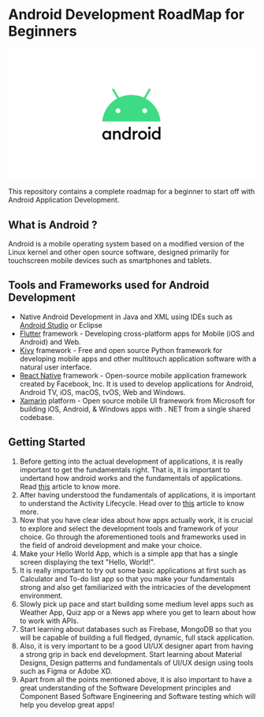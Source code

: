 # Android Development RoadMap for Beginners

<p align="center">
  <img src="https://raw.githubusercontent.com/coder2hacker/Android-Development-RoadMap/main/android.png" />
</p>

This repository contains a complete roadmap for a beginner to start off with Android Application Development.

## What is Android ?

Android is a mobile operating system based on a modified version of the Linux kernel and other open source software, designed primarily for touchscreen mobile devices such as smartphones and tablets.

## Tools and Frameworks used for Android Development

* Native Android Development in Java and XML using IDEs such as [Android Studio](https://developer.android.com/studio/intro) or Eclipse
* [Flutter](https://flutter.dev/) framework - Developing cross-platform apps for Mobile (iOS and Android) and Web.
* [Kivy](https://kivy.org/#home) framework - Free and open source Python framework for developing mobile apps and other multitouch application software with a natural user interface.
* [React Native](https://reactnative.dev/) framework - Open-source mobile application framework created by Facebook, Inc. It is used to develop applications for Android, Android TV, iOS, macOS, tvOS, Web and Windows.
* [Xamarin](https://dotnet.microsoft.com/apps/xamarin) platform - Open source mobile UI framework from Microsoft for building iOS, Android, & Windows apps with . NET from a single shared codebase.

## Getting Started

1. Before getting into the actual development of applications, it is really important to get the fundamentals right. That is, it is important to undertand how android works and the fundamentals of applications. Read [this](https://developer.android.com/guide/components/fundamentals) article to know more.
1. After having understood the fundamentals of applications, it is important to understand the Activity Lifecycle. Head over to [this](https://developer.android.com/guide/components/activities/activity-lifecycle) article to know more.
1. Now that you have clear idea about how apps actually work, it is crucial to explore and select the development tools and framework of your choice. Go through the aforementioned tools and frameworks used in the field of android development and make your choice.
1. Make your Hello World App, which is a simple app that has a single screen displaying the text "Hello, World!". 
1. It is really important to try out some basic applications at first such as Calculator and To-do list app so that you make your fundamentals strong and also get familiarized with the intricacies of the development environment. 
1. Slowly pick up pace and start building some medium level apps such as Weather App, Quiz app or a News app where you get to learn about how to work with APIs.
1. Start learning about databases such as Firebase, MongoDB so that you will be capable of building a full fledged, dynamic, full stack application.
1. Also, it is very important to be a good UI/UX designer apart from having a strong grip in back end development. Start learning about Material Designs, Design patterns and fundamentals of UI/UX design using tools such as Figma or Adobe XD.
1. Apart from all the points mentioned above, it is also important to have a great understanding of the Software Development principles and Component Based Software Engineering and Software testing which will help you develop great apps!




